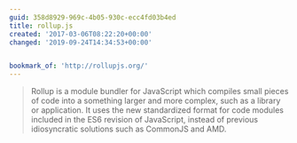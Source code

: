 ```yaml
---
guid: 358d8929-969c-4b05-930c-ecc4fd03b4ed
title: rollup.js
created: '2017-03-06T08:22:20+00:00'
changed: '2019-09-24T14:34:53+00:00'


bookmark_of: 'http://rollupjs.org/'
---
```



<blockquote>Rollup is a module bundler for JavaScript which compiles small pieces of code into a something larger and more complex, such as a library or application. It uses the new standardized format for code modules included in the ES6 revision of JavaScript, instead of previous idiosyncratic solutions such as CommonJS and AMD.</blockquote>
